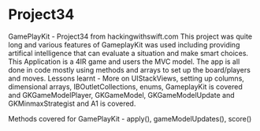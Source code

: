 # Project34
GamePlayKit - Project34 from hackingwithswift.com
This project was quite long and various features of GameplayKit was used including providing artifical intelligence that can 
evaluate a situation and make smart choices. This Application is a 4IR game and users the MVC model. The app is all done in code
mostly using methods and arrays to set up the board/players and moves.
Lessons learnt - More on UIStackViews, setting up columns, dimensional arrays, IBOutletCollections, enums, GameplayKit is covered and
GKGameModelPlayer, GKGameModel, GKGameModelUpdate and GKMinmaxStrategist and A1 is covered.

Methods covered for GamePlayKit - apply(), gameModelUpdates(), score()
